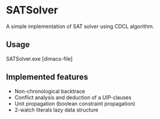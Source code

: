 # SATSolver

A simple implementation of SAT solver using CDCL algorithm.

## Usage
SATSolver.exe [dimacs-file]

## Implemented features
* Non-chronological backtrace
* Conflict analysis and deduction of a UIP-clauses
* Unit propagation (boolean constraint propagation)
* 2-watch literals lazy data structure
